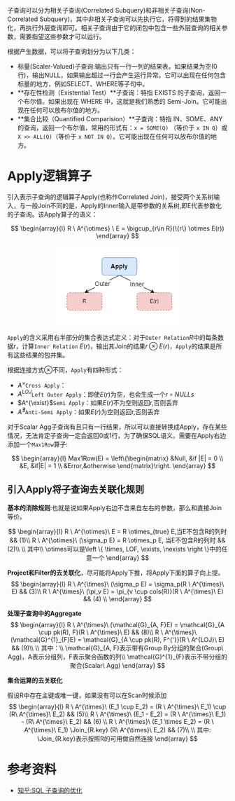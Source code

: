 子查询可以分为相关子查询(Correlated Subquery)和非相关子查询(Non-Correlated Subquery)，其中非相关子查询可以先执行它，将得到的结果集物化，再执行外层查询即可。相关子查询由于它的闭包中包含一些外层查询的相关参数，需要指望这些参数才可以运行。

根据产生数据，可以将子查询划分为以下几类：

- 标量(Scaler-Valued)子查询:输出只有一行一列的结果表。如果结果为空(0行)，输出NULL，如果输出超过一行会产生运行异常。它可以出现在任何包含标量的地方，例如SELECT、WHERE等子句中。
- **存在性检测（Existential Test）**子查询：特指 EXISTS 的子查询，返回一个布尔值。如果出现在 WHERE 中，这就是我们熟悉的 Semi-Join。它可能出现在任何可以放布尔值的地方。
- **集合比较（Quantified Comparision）**子查询：特指 IN、SOME、ANY 的查询，返回一个布尔值，常用的形式有：`x = SOME(Q)` （等价于 `x IN Q`）或 `X <> ALL(Q)`（等价于 `x NOT IN Q`）。它可能出现在任何可以放布尔值的地方。

# Apply逻辑算子

引入表示子查询的逻辑算子Apply(也称作Correlated Join)，接受两个关系树输入，与一般Join不同的是，Apply的Inner输入是带参数的关系树,即E代表参数化的子查询。该Apply算子的语义：

$$
\begin{array}{l}
R \ A^{\otimes} \ E = \bigcup_{r\in R}(\{r\} \otimes E(r))
\end{array}
$$

<center>
<img src="./img/Apply-Operator.png">
</center>

`Apply`的含义采用右半部分的集合表达式定义：对于`Outer Relation`$R$中的每条数据$r$，计算`Inner Relation` $E(r)$，输出其Join的结果$r \otimes E(r)$，`Apply`的结果是所有这些结果的包并集。

根据连接方式$\otimes$不同，`Apply`有四种形式：
- $A^{\times}$`Cross Apply`：
- $A^{LOJ}$`Left Outer Apply`：即使$E(r)$为空，也会生成一个$r \circ {NULLs}$
- $A^{\exist}$`Semi Apply`：如果$E(r)$不为空则返回r,否则丢弃
- $A^{\nexists}$`Anti-Semi Apply`：如果$E(r)$为空则返回r,否则丢弃

对于Scalar Agg子查询有且只有一行结果，所以可以直接转换成Apply，存在某些情况，无法肯定子查询一定会返回0或1行，为了确保SQL语义，需要在Apply右边添加一个`Max1Row`算子:

$$
\begin{array}{l}
  Max1Row(E) = \left\{\begin{matrix} 
  &Null, &if |E| = 0 \\ 
  &E, &if|E| = 1 \\ 
  &Error,&otherwise 
\end{matrix}\right.    
\end{array}
$$

## 引入Apply将子查询去关联化规则

**基本的消除规则**:也就是说如果Apply右边不含来自左右的参数，那么和直接Join等价。

$$
\begin{array}{l}
R \ A^{\otimes}\  E = R \otimes_{true} E,当E不包含R的列时 && (1)\\
R \ A^{\otimes}\  (\sigma_p E) = R \otimes_p E, 当E不包含R的列时 && (2)\\
\\
其中\\
\otimes可以是\left \{ \times, LOF, \exists, \nexists \right \}中的任意一个
\end{array}
$$

**Project和Filter的去关联化**，尽可能将Apply下推，将Apply下面的算子向上提。
$$
\begin{array}{l}
R \ A^{\times}\ (\sigma_p E) = \sigma_p(R \ A^{\times}\ E)  && (3)\\
R \ A^{\times}\ (\pi_v E) = \pi_{v \cup cols(R)}(R \ A^{\times}\ E) && (4) \\
\end{array}
$$

**处理子查询中的Aggregate**
$$
\begin{array}{l}
R \ A^{\times}\ (\mathcal{G}_{A, F}E) = \mathcal{G}_{A \cup pk(R), F}(R \ A^{\times}\ E)  && (8)\\
R \ A^{\times}\ (\mathcal{G}^{1}_{F}E) = \mathcal{G}_{A \cup pk(R), F^{'}}(R \ A^{LOJ}\ E)  && (9)\\
\\
其中：\\
\mathcal{G}_{A, F}表示带有Group By分组的聚合(Group\ Agg)，A表示分组列，F表示聚合函数的列\\
\mathcal{G}^{1}_{F}表示不带分组的聚合(Scalar\ Agg)
\end{array}
$$

**集合运算的去关联化**

假设R中存在主键或唯一键，如果没有可以在Scan时候添加
$$
\begin{array}{l}
R \ A^{\times}\ (E_1 \cup E_2) = (R \ A^{\times}\ E_1) \cup (R\ A^{\times}\ E_2) && (5)\\
R \ A^{\times}\ (E_1 - E_2) = (R \ A^{\times}\ E_1) - (R\ A^{\times}\ E_2) && (6) \\
R \ A^{\times}\ (E_1 \times E_2) = (R \ A^{\times}\ E_1) \Join_{R.key} (R\ A^{\times}\ E_2) && (7)\\
\\
其中:
\Join_{R.key}表示按照R的可用做自然连接
\end{array}
$$

# 参考资料
- [知乎:SQL 子查询的优化](https://zhuanlan.zhihu.com/p/60380557)